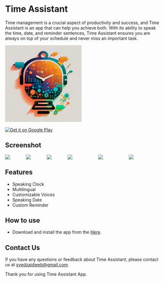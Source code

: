 # Time Assistant

Time management is a crucial aspect of productivity and success, and Time Assistant is an app that can help you achieve both.
With its ability to speak the time, date, and reminder sentences, Time Assistant ensures you are always on top of your schedule and never miss an important task.

<img src="https://github.com/IamSZaidH/Time-Assistant/blob/master/app/src/main/res/drawable/timeassistantlogo.png" style="margin-right: 10px;" height=auto width="250px">
  
  <a href="https://github.com/IamSZaidH/Time-Assistant/blob/master/app/release/app-release.apk" rel="nofollow"><img src="https://camo.githubusercontent.com/f8cc865a8fa303cbf10e8d0451254fa21c07163dc23a5becc9c174f28f4028f7/68747470733a2f2f706c61792e676f6f676c652e636f6d2f696e746c2f656e5f75732f6261646765732f7374617469632f696d616765732f6261646765732f656e5f62616467655f7765625f67656e657269632e706e67" alt="Get it on Google Play" height="80" style="max-width: 100%;"></a>
## Screenshot 

<div style="display: flex; justify-content: center;">
  <img src="https://user-images.githubusercontent.com/91463783/234973319-330fc35e-1bb6-415c-95dc-521123a3d058.png" style="margin-right: 10px; height="auto" width="45%">
  <img src="https://user-images.githubusercontent.com/91463783/234973696-d63deba2-4d94-4030-8db2-0115062a94d6.png" style="margin-right: 10px; height="auto" width="45%">
  <img src="https://user-images.githubusercontent.com/91463783/234973833-0317978f-ef66-4cbc-bed7-30a2a4b780e4.png" style="margin-right: 10px; height="auto" width="45%">
  <img src="https://user-images.githubusercontent.com/91463783/234973856-40d913f8-4eb9-4a76-a32f-0657cbe588c3.png" style="margin-right: 10px; height="auto" width="70%">
  <img src="https://user-images.githubusercontent.com/91463783/234973917-7422f45d-cf1b-45bc-b9b8-783ffcfd74b1.png" style="margin-right: 10px; height="auto" width="70%">
  <img src="https://user-images.githubusercontent.com/91463783/234974430-a4ebd35d-f813-4645-b197-28944cd3b2ca.png" style="margin-right: 10px; height="auto" width="70%">  
</div>

## Features

- Speaking Clock
- Multilingual
- Customizable Voices
- Speaking Date
- Custom Reminder

## How to use
- Download and install the app from the [Here](https://github.com/IamSZaidH/Time-Assistant/blob/master/app/release/app-release.apk).

## Contact Us
If you have any questions or feedback about Time Assistant, please contact us at syedzaidweb@gmail.com.

Thank you for using Time Assistant App.
